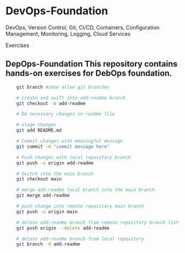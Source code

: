 # DevOps-Foundation
DevOps, Version Control, Git, CI/CD, Containers, Configuration Management, Monitoring, Logging, Cloud Services

Exercises

## DepOps-Foundation This repository contains hands-on exercises for DebOps foundation.
```bash
    git branch #show allow git branches

    # create and swift into add-readme branch
    git checkout -b add-readme

    # Do necessary changes in readme file

    # stage changes
    git add README.md

    # Commit changes with meaningful message
    git commit -m "commit message here"

    # Push changes with local repository branch
    git push -u origin add-readme

    # Switch into the main branch
    git checkout main

    # merge add-readme local branch into the main branch
    git merge add-readme

    # push change into remote repository main branch
    git push -u origin main

    # delete add-readme branch from remote repository branch list
    git push origin --delete add-readme

    # delete add-readme branch from local repository
    git branch -d add-readme
    
```
